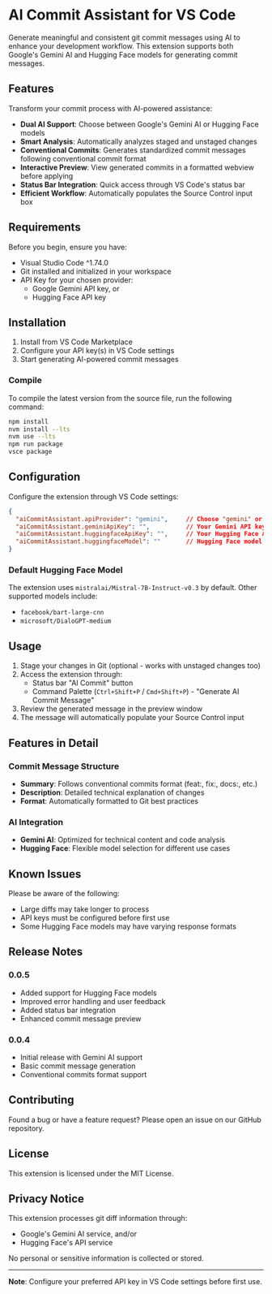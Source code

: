 # AI Commit Assistant for VS Code

Generate meaningful and consistent git commit messages using AI to enhance your development workflow. This extension supports both Google's Gemini AI and Hugging Face models for generating commit messages.

## Features

Transform your commit process with AI-powered assistance:

- **Dual AI Support**: Choose between Google's Gemini AI or Hugging Face models
- **Smart Analysis**: Automatically analyzes staged and unstaged changes
- **Conventional Commits**: Generates standardized commit messages following conventional commit format
- **Interactive Preview**: View generated commits in a formatted webview before applying
- **Status Bar Integration**: Quick access through VS Code's status bar
- **Efficient Workflow**: Automatically populates the Source Control input box

## Requirements

Before you begin, ensure you have:

- Visual Studio Code ^1.74.0
- Git installed and initialized in your workspace
- API Key for your chosen provider:
  - Google Gemini API key, or
  - Hugging Face API key

## Installation

1. Install from VS Code Marketplace
2. Configure your API key(s) in VS Code settings
3. Start generating AI-powered commit messages

### Compile

To compile the latest version from the source file, run the following command:

```bash
npm install
nvm install --lts
nvm use --lts
npm run package
vsce package
```

## Configuration

Configure the extension through VS Code settings:

```json
{
  "aiCommitAssistant.apiProvider": "gemini",     // Choose "gemini" or "huggingface"
  "aiCommitAssistant.geminiApiKey": "",          // Your Gemini API key
  "aiCommitAssistant.huggingfaceApiKey": "",     // Your Hugging Face API key
  "aiCommitAssistant.huggingfaceModel": ""       // Hugging Face model ID
}
```

### Default Hugging Face Model

The extension uses `mistralai/Mistral-7B-Instruct-v0.3` by default. Other supported models include:

- `facebook/bart-large-cnn`
- `microsoft/DialoGPT-medium`

## Usage

1. Stage your changes in Git (optional - works with unstaged changes too)
2. Access the extension through:
   - Status bar "AI Commit" button
   - Command Palette (`Ctrl+Shift+P` / `Cmd+Shift+P`) - "Generate AI Commit Message"
3. Review the generated message in the preview window
4. The message will automatically populate your Source Control input

## Features in Detail

### Commit Message Structure

- **Summary**: Follows conventional commits format (feat:, fix:, docs:, etc.)
- **Description**: Detailed technical explanation of changes
- **Format**: Automatically formatted to Git best practices

### AI Integration

- **Gemini AI**: Optimized for technical content and code analysis
- **Hugging Face**: Flexible model selection for different use cases

## Known Issues

Please be aware of the following:

- Large diffs may take longer to process
- API keys must be configured before first use
- Some Hugging Face models may have varying response formats

## Release Notes

### 0.0.5

- Added support for Hugging Face models
- Improved error handling and user feedback
- Added status bar integration
- Enhanced commit message preview

### 0.0.4

- Initial release with Gemini AI support
- Basic commit message generation
- Conventional commits format support

## Contributing

Found a bug or have a feature request? Please open an issue on our GitHub repository.

## License

This extension is licensed under the MIT License.

## Privacy Notice

This extension processes git diff information through:

- Google's Gemini AI service, and/or
- Hugging Face's API service

No personal or sensitive information is collected or stored.

---
**Note**: Configure your preferred API key in VS Code settings before first use.

